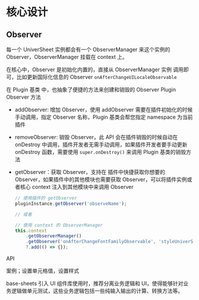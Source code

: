 # 核心设计

## Observer

每一个 UniverSheet 实例都会有一个 ObserverManager 来这个实例的 Observer，ObserverManager 挂载在 context 上。

在核心中，Observer 是初始化内置的，直接从 ObserverManager 实例 调用即可，比如更新国际化信息的 Observer `onAfterChangeUILocaleObservable`

在 Plugin 基类 中，也抽象了便捷的方法来创建和销毁的 Observer
Plugin Observer 方法

-   addObserver: 增加 Observer，使用 addObserver 需要在插件初始化的时候手动调用，指定 Observer 名称，Plugin 基类会帮您指定 namespace 为当前插件
-   removeObserver: 销毁 Observer，此 API 会在插件销毁的时候自动在 onDestroy 中调用，插件开发者无需手动调用，如果插件开发者要手动更新 onDestroy 函数，需要使用 `super.onDestroy()` 来调用 Plugin 基类的销毁方法
-   getObserver：获取 Observer，支持在 插件中快捷获取你想要的 Observer，如果插件中的其他模块也需要获取 Observer，可以将插件实例或者核心 context 注入到其他模块中来调用 Observer

    ```js
    // 使用插件的 getObserver
    pluginInstance.getObserver('observeName');

    // 或者

    // 使用 context 的 ObserverManager
    this.context
        .getObserverManager()
        .getObserver('onAfterChangeFontFamilyObservable', 'styleUniverSheet')
        ?.add(() => {});
    ```

API

案例；设置单元格值，设置样式

base-sheets 引入 UI 组件库使用时，推荐分离业务逻辑和 UI，使得能够针对业务逻辑做单元测试，这些业务逻辑包括一些纯输入输出的计算、转换方法等。
